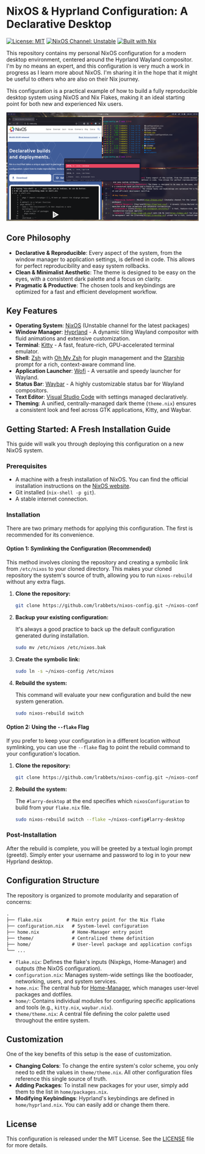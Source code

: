# NixOS & Hyprland Configuration: A Declarative Desktop

[![License: MIT](https://img.shields.io/badge/License-MIT-yellow.svg)](https://opensource.org/licenses/MIT)
[![NixOS Channel: Unstable](https://img.shields.io/badge/NixOS-unstable-blue.svg)](https://nixos.org/channels/nixos-unstable)
[![Built with Nix](https://builtwithnix.org/badge.svg)](https://builtwithnix.org)

This repository contains my personal NixOS configuration for a modern desktop environment, centered around the Hyprland Wayland compositor. I'm by no means an expert, and this configuration is very much a work in progress as I learn more about NixOS. I'm sharing it in the hope that it might be useful to others who are also on their Nix journey.

This configuration is a practical example of how to build a fully reproducible desktop system using NixOS and Nix Flakes, making it an ideal starting point for both new and experienced Nix users.

![Screenshot of the Hyprland desktop with Waybar and Kitty terminal.](screenshots/hyprlan-layout.png)

## Core Philosophy

- **Declarative & Reproducible**: Every aspect of the system, from the window manager to application settings, is defined in code. This allows for perfect reproducibility and easy system rollbacks.
- **Clean & Minimalist Aesthetic**: The theme is designed to be easy on the eyes, with a consistent dark palette and a focus on clarity.
- **Pragmatic & Productive**: The chosen tools and keybindings are optimized for a fast and efficient development workflow.

## Key Features

- **Operating System**: [NixOS](https://nixos.org/) (Unstable channel for the latest packages)
- **Window Manager**: [Hyprland](https://hyprland.org/) - A dynamic tiling Wayland compositor with fluid animations and extensive customization.
- **Terminal**: [Kitty](https://sw.kovidgoyal.net/kitty/) - A fast, feature-rich, GPU-accelerated terminal emulator.
- **Shell**: [Zsh](https://www.zsh.org/) with [Oh My Zsh](https://ohmyz.sh/) for plugin management and the [Starship](https://starship.rs/) prompt for a rich, context-aware command line.
- **Application Launcher**: [Wofi](https://hg.sr.ht/~scoopta/wofi) - A versatile and speedy launcher for Wayland.
- **Status Bar**: [Waybar](https://github.com/Alexays/Waybar) - A highly customizable status bar for Wayland compositors.
- **Text Editor**: [Visual Studio Code](https://code.visualstudio.com/) with settings managed declaratively.
- **Theming**: A unified, centrally-managed dark theme (`theme.nix`) ensures a consistent look and feel across GTK applications, Kitty, and Waybar.

## Getting Started: A Fresh Installation Guide

This guide will walk you through deploying this configuration on a new NixOS system.

### Prerequisites

- A machine with a fresh installation of NixOS. You can find the official installation instructions on the [NixOS website](https://nixos.org/download.html).
- Git installed (`nix-shell -p git`).
- A stable internet connection.

### Installation

There are two primary methods for applying this configuration. The first is recommended for its convenience.

#### Option 1: Symlinking the Configuration (Recommended)

This method involves cloning the repository and creating a symbolic link from `/etc/nixos` to your cloned directory. This makes your cloned repository the system's source of truth, allowing you to run `nixos-rebuild` without any extra flags.

1.  **Clone the repository:**

    ```bash
    git clone https://github.com/lrabbets/nixos-config.git ~/nixos-config
    ```

2.  **Backup your existing configuration:**

    It's always a good practice to back up the default configuration generated during installation.

    ```bash
    sudo mv /etc/nixos /etc/nixos.bak
    ```

3.  **Create the symbolic link:**

    ```bash
    sudo ln -s ~/nixos-config /etc/nixos
    ```

4.  **Rebuild the system:**

    This command will evaluate your new configuration and build the new system generation.

    ```bash
    sudo nixos-rebuild switch
    ```

#### Option 2: Using the `--flake` Flag

If you prefer to keep your configuration in a different location without symlinking, you can use the `--flake` flag to point the rebuild command to your configuration's location.

1.  **Clone the repository:**

    ```bash
    git clone https://github.com/lrabbets/nixos-config.git ~/nixos-config
    ```

2.  **Rebuild the system:**

    The `#larry-desktop` at the end specifies which `nixosConfiguration` to build from your `flake.nix` file.

    ```bash
    sudo nixos-rebuild switch --flake ~/nixos-config#larry-desktop
    ```

### Post-Installation

After the rebuild is complete, you will be greeted by a textual login prompt (greetd). Simply enter your username and password to log in to your new Hyprland desktop.

## Configuration Structure

The repository is organized to promote modularity and separation of concerns:

```
.
├── flake.nix         # Main entry point for the Nix flake
├── configuration.nix   # System-level configuration
├── home.nix            # Home-Manager entry point
├── theme/              # Centralized theme definition
├── home/               # User-level package and application configs
└── ...
```

-   `flake.nix`: Defines the flake's inputs (Nixpkgs, Home-Manager) and outputs (the NixOS configuration).
-   `configuration.nix`: Manages system-wide settings like the bootloader, networking, users, and system services.
-   `home.nix`: The central hub for [Home-Manager](https://github.com/nix-community/home-manager), which manages user-level packages and dotfiles.
-   `home/`: Contains individual modules for configuring specific applications and tools (e.g., `kitty.nix`, `waybar.nix`).
-   `theme/theme.nix`: A central file defining the color palette used throughout the entire system.

## Customization

One of the key benefits of this setup is the ease of customization.

-   **Changing Colors**: To change the entire system's color scheme, you only need to edit the values in `theme/theme.nix`. All other configuration files reference this single source of truth.
-   **Adding Packages**: To install new packages for your user, simply add them to the list in `home/packages.nix`.
-   **Modifying Keybindings**: Hyprland's keybindings are defined in `home/hyprland.nix`. You can easily add or change them there.

## License

This configuration is released under the MIT License. See the [LICENSE](LICENSE) file for more details.